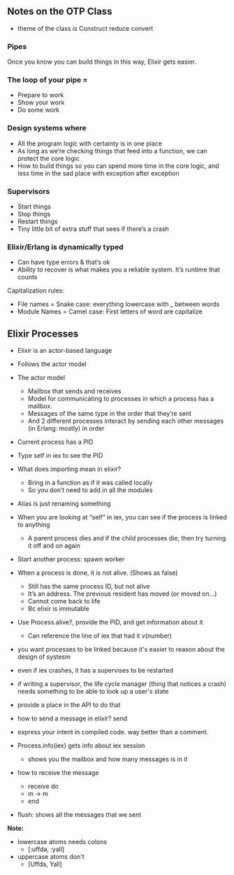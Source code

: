 ## Notes on the OTP Class
- theme of the class is Construct reduce convert

### Pipes

Once you know you can build things in this way, Elixir gets easier.

### The loop of your pipe =
- Prepare to work
- Show your work
- Do some work


### Design systems where
- All the program logic with certainty is in one place
- As long as we’re checking things that feed into a function, we can protect the core logic
- How to build things so you can spend more time in the core logic, and less time in the sad place with exception after exception

### Supervisors
- Start things
- Stop things
- Restart things
- Tiny little bit of extra stuff that sees if there’s a crash

### Elixir/Erlang is dynamically typed
- Can have type errors & that’s ok
- Ability to recover is what makes you a reliable system. It’s runtime that counts

Capitalization rules:
- File names = Snake case: everything lowercase with _ between words
- Module Names = Camel case: First letters of word are capitalize

## Elixir Processes
- Elixir is an actor-based language
- Follows the actor model
- The actor model
    - Mailbox that sends and receives
    - Model for communicating to processes in which a process has a mailbox. 
    - Messages of the same type in the order that they’re sent
    - And 2 different processes interact by sending each other messages (in Erlang: mostly) in order
- Current process has a PID
- Type self in iex to see the PID
- What does importing mean in elixir?
    - Bring in a function as if it was called locally
    - So you don’t need to add in all the modules
- Alias is just renaming something
- When you are looking at “self” in iex, you can see if the process is linked to anything
    - A parent process dies and if the child processes die, then try turning it off and on again
- Start another process: spawn worker
- When a process is done, it is not alive. (Shows as false)
    - Still has the same process ID, but not alive
    - It’s an address. The previous resident has moved (or moved on…)
    - Cannot come back to life
    - Bc elixir is immutable
- Use Process.alive?, provide the PID, and get information about it
    - Can reference the line of iex that had it v(number)
- you want processes to be linked because it's easier to reason about the design of systesm
- even if iex crashes, it has a supervises to be restarted

- if writing a supervisor, the life cycle manager (thing that notices a crash) needs something to be able to look up a user's state
- provide a place in the API to do that
- how to send a message in elixir? send
- express your intent in compiled code. way better than a comment.
- Process.info(iex) gets info about iex session
  - shows you the mailbox and how many messages is in it
- how to receive the message
  - receive do 
  - m -> m
  - end
- flush: shows all the messages that we sent

**Note:**
- lowercase atoms needs colons
  - [:uffda, :yall]
- uppercase atoms don't
  - [Uffda, Yall]

